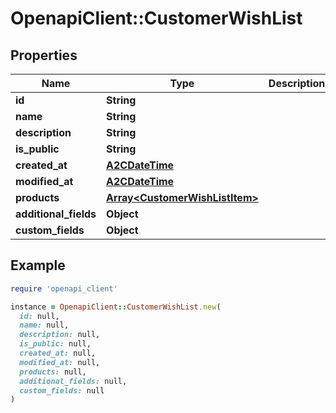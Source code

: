 # OpenapiClient::CustomerWishList

## Properties

| Name | Type | Description | Notes |
| ---- | ---- | ----------- | ----- |
| **id** | **String** |  | [optional] |
| **name** | **String** |  | [optional] |
| **description** | **String** |  | [optional] |
| **is_public** | **String** |  | [optional] |
| **created_at** | [**A2CDateTime**](A2CDateTime.md) |  | [optional] |
| **modified_at** | [**A2CDateTime**](A2CDateTime.md) |  | [optional] |
| **products** | [**Array&lt;CustomerWishListItem&gt;**](CustomerWishListItem.md) |  | [optional] |
| **additional_fields** | **Object** |  | [optional] |
| **custom_fields** | **Object** |  | [optional] |

## Example

```ruby
require 'openapi_client'

instance = OpenapiClient::CustomerWishList.new(
  id: null,
  name: null,
  description: null,
  is_public: null,
  created_at: null,
  modified_at: null,
  products: null,
  additional_fields: null,
  custom_fields: null
)
```

